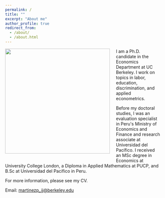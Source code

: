```yaml
---
permalink: /
title: ""
excerpt: "About me"
author_profile: true
redirect_from:
  - /about/
  - /about.html
---
```


<img class="img-responsive" style="float: left; margin: 0px 20px 20px 0px;" src="/images/profile.jpg" width="340"> I am a Ph.D. candidate in the Economics Department at UC Berkeley. I work on topics in labor, education, discrimination, and applied econometrics.

Before my doctoral studies, I was an evaluation specialist in Peru's Ministry of Economics and Finance and research associate at Universidad del Pacífico. I received an MSc degree in Economics at University College London, a Diploma in Applied Mathematics at PUCP, and  B.Sc at Universidad del Pacífico in Peru.

For more information, please see my CV.

Email: [martinezp_jj@berkeley.edu](mailto:martinezp_jj@berkeley.edu)
